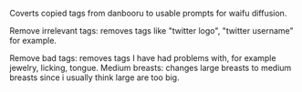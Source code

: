 Coverts copied tags from danbooru to usable prompts for waifu diffusion. 

Remove irrelevant tags: removes tags like "twitter logo", "twitter username" for example.

Remove bad tags: removes tags I have had problems with, for example jewelry, licking, tongue.
Medium breasts: changes large breasts to medium breasts since i usually think large are too big.
